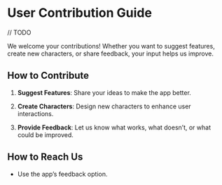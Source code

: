 # User Contribution Guide

// TODO

We welcome your contributions! Whether you want to suggest features, create new characters, or share feedback, your input helps us improve.

## How to Contribute

1. **Suggest Features**:
   Share your ideas to make the app better.

2. **Create Characters**:
   Design new characters to enhance user interactions.

3. **Provide Feedback**:
   Let us know what works, what doesn’t, or what could be improved.

## How to Reach Us

- Use the app’s feedback option.
